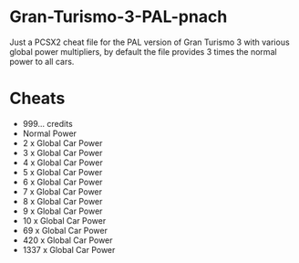 # Gran-Turismo-3-PAL-pnach
 Just a PCSX2 cheat file for the PAL version of Gran Turismo 3 with various global power multipliers, by default the file provides 3 times the normal power to all cars.

# Cheats
- 999... credits
- Normal Power
- 2 x Global Car Power 
- 3 x Global Car Power 
- 4 x Global Car Power 
- 5 x Global Car Power 
- 6 x Global Car Power 
- 7 x Global Car Power 
- 8 x Global Car Power 
- 9 x Global Car Power 
- 10 x Global Car Power 
- 69 x Global Car Power 
- 420 x Global Car Power 
- 1337 x Global Car Power 

